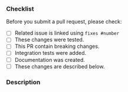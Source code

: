 <!--
Thanks for opening a PR! Your contribution is much appreciated.
In order to make sure your PR is handled as smoothly as possible we request that you follow the checklist sections below.
Choose the right checklist for the change that you're making:
-->

### Checklist
Before you submit a pull request, please check:

- [ ] Related issue is linked using `fixes #number`
- [ ] These changes were tested.
- [ ] This PR contain breaking changes.
- [ ] Integration tests were added.
- [ ] Documentation was created.
- [ ] These changes are described below.

### Description
